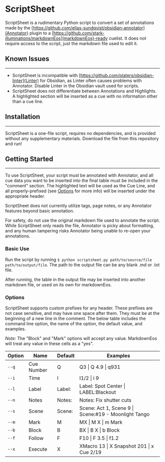 # ScriptSheet
ScriptSheet is a rudimentary Python script to convert a set of annotations made by the [https://github.com/elias-sundqvist/obsidian-annotator](Annotator) plugin to a [https://github.com/stark-illuminations/markdownEos](markdownEos)-ready cuelist. It does not require access to the script, just the markdown file used to edit it.

## Known Issues
---
- ScriptSheet is incompatible with [https://github.com/platers/obsidian-linter](Linter) for Obsidian, as Linter often causes problems with Annotator. Disable Linter in the Obsidian vault used for scripts.
- ScriptSheet does not differentiate between Annotations and Highlights. A highlighted section will be inserted as a cue with no information other than a cue line.

## Installation
---
ScriptSheet is a one-file script, requires no dependencies, and is provided without any supplementary materials. Download the file from this repository and run!

## Getting Started
---
To use ScriptSheet, your script must be annotated with Annotator, and all cue data you want to be inserted into the final table must be included in the "comment" section. The highlighted text will be used as the Cue Line, and all properly-prefixed (see [Options](#Options) for more info) will be inserted under the appropriate header.

ScriptSheet does not currently utilize tags, page notes, or any Annotator features beyond basic annotation.

For safety, do not use the original markdown file used to annotate the script. While ScriptSheet only reads the file, Annotator is picky about formatting, and any human tampering risks Annotator being unable to re-open your annotations.

### Basic Use

Run the script by running `$ python scriptsheet.py path/to/source/file path/to/output/file`. The path to the output file can be any blank .md or .txt file.

After running, the table in the output file may be inserted into another markdown file, or used on its own for markdownEos.

### Options

ScriptSheet supports custom prefixes for any header. These prefixes are not case sensitive, and may have one space after them. They must be at the beginning of a new line in the comment. The below table includes the command line option, the name of the option, the default value, and examples.

*Note*: The "Block" and "Mark" options will accept any value. MarkdownEos will treat any value in these cells as a "yes".

| Option | Name    | Default | Examples                                             |
| ------ | --- | ------- | ---------------------------------------------------- |
| `--q`  | Cue Number    | Q       | Q3 \| Q 4.9 \| q931                                  |
| `--i`  | Time    | I       | I1/2 \| i 9                                          |
| `--l`  | Label    | Label:  | Label: Spot Center \| LABEL:Blackout                 |
| `--n`  | Notes    | Notes:  | Notes: Fix shutter cuts                              |
| `--s`  | Scene    | Scene:  | Scene: Act 1, Scene 9 \| Scene:#19 - Moonlight Tango |
| `--m`  | Mark    | M       | MX \| M X \| m Mark                                  |
| `--b`  | Block    | B       | BX \| B X \| b Block                                 |
| `--f`  | Follow    | F       | F10 \| F 3.5 \| f1.2                                 |
| `--x`  | Execute    | X       | XMacro 13 \| X Snapshot 201 \| x Cue 2/19            |

